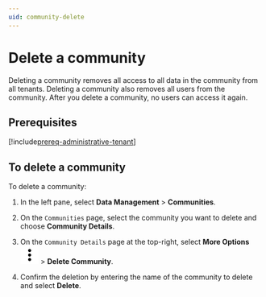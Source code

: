 ```yaml
---
uid: community-delete
---
```


# Delete a community

Deleting a community removes all access to all data in the community from all tenants. Deleting a community also removes all users from the community. After you delete a community, no users can access it again.

## Prerequisites

[!include[prereq-administrative-tenant](includes/prereq-administrative-tenant.md)]

## To delete a community

To delete a community:

1. In the left pane, select **Data Management** > **Communities**.

1. On the `Communities` page, select the community you want to delete and choose **Community Details**.

1. On the `Community Details` page at the top-right, select **More Options** ![More Options](../_icons/default/dots-vertical.svg "More Options")  > **Delete Community**.

1. Confirm the deletion by entering the name of the community to delete and select **Delete**.
